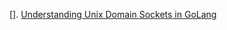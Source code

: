 []. [Understanding Unix Domain Sockets in GoLang](https://dev.to/douglasmakey/understanding-unix-domain-sockets-in-golang-32n8)
